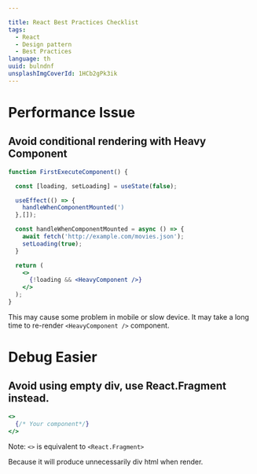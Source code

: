 ```yaml
---

title: React Best Practices Checklist
tags:
  - React
  - Design pattern
  - Best Practices
language: th
uuid: bulndnf
unsplashImgCoverId: 1HCb2gPk3ik
---
```


# Performance Issue

## Avoid conditional rendering with Heavy Component

```jsx
function FirstExecuteComponent() {

  const [loading, setLoading] = useState(false);

  useEffect(() => {
    handleWhenComponentMounted(')
  },[]);

  const handleWhenComponentMounted = async () => {
    await fetch('http://example.com/movies.json');
    setLoading(true);
  }

  return (
    <>
      {!loading && <HeavyComponent />}
    </>
  );
}
```

This may cause some problem in mobile or slow device.
It may take a long time to re-render `<HeavyComponent />` component.

# Debug Easier

## Avoid using empty div, use React.Fragment instead.

```jsx
<>
  {/* Your component*/}
</>
```

Note: `<>` is equivalent to `<React.Fragment>`

Because it will produce unnecessarily div html when render.
